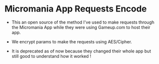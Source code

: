 # Micromania App Requests Encode

- This an open source of the method I've used to make requests through the Micromania App while they were using Gameup.com to host their app.

- We encrypt params to make the requests using AES/Cipher.

- It is deprecated as of now because they changed their whole app but still good to understand how it worked !
 
